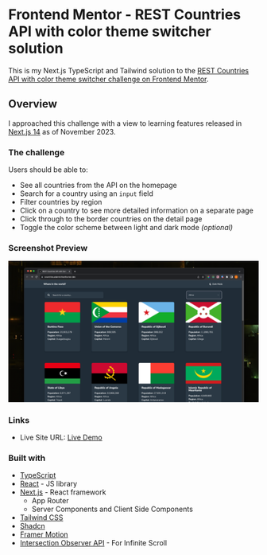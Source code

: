 # Frontend Mentor - REST Countries API with color theme switcher solution

This is my Next.js TypeScript and Tailwind solution to the [REST Countries API with color theme switcher challenge on Frontend Mentor](https://www.frontendmentor.io/challenges/rest-countries-api-with-color-theme-switcher-5cacc469fec04111f7b848ca).

## Overview

I approached this challenge with a view to learning features released in [Next.js 14](https://nextjs.org/blog/next-14) as of November 2023.

### The challenge

Users should be able to:

- See all countries from the API on the homepage
- Search for a country using an `input` field
- Filter countries by region
- Click on a country to see more detailed information on a separate page
- Click through to the border countries on the detail page
- Toggle the color scheme between light and dark mode _(optional)_

### Screenshot Preview

![](./screenshot.png)

### Links

- Live Site URL: [Live Demo](https://countries.adamrichardturner.dev)

### Built with

- [TypeScript](https://www.typescriptlang.org/)
- [React](https://reactjs.org/) - JS library
- [Next.js](https://nextjs.org/) - React framework
  - App Router
  - Server Components and Client Side Components
- [Tailwind CSS](https://tailwindcss.com/)
- [Shadcn](https://ui.shadcn.com/)
- [Framer Motion](https://www.framer.com/motion/animation/)
- [Intersection Observer API](https://developer.mozilla.org/en-US/docs/Web/API/Intersection_Observer_API) - For Infinite Scroll
